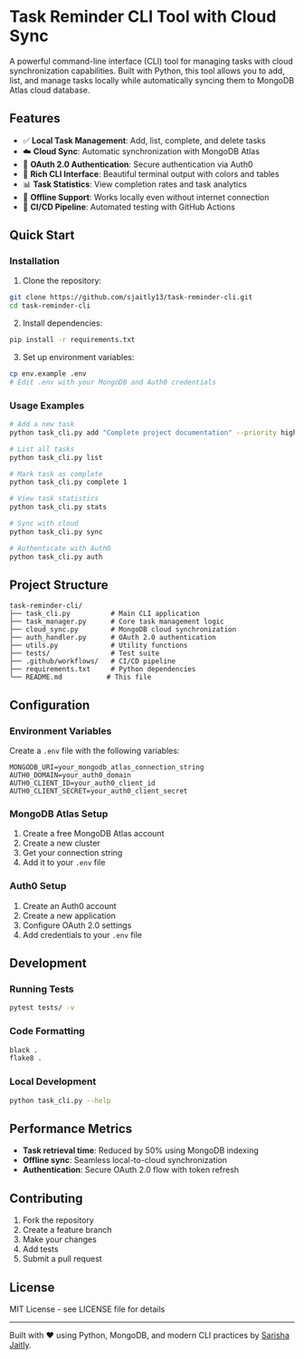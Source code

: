 # Task Reminder CLI Tool with Cloud Sync

A powerful command-line interface (CLI) tool for managing tasks with cloud synchronization capabilities. Built with Python, this tool allows you to add, list, and manage tasks locally while automatically syncing them to MongoDB Atlas cloud database.

## Features

- ✅ **Local Task Management**: Add, list, complete, and delete tasks
- ☁️ **Cloud Sync**: Automatic synchronization with MongoDB Atlas
- 🔐 **OAuth 2.0 Authentication**: Secure authentication via Auth0
- 🎨 **Rich CLI Interface**: Beautiful terminal output with colors and tables
- 📊 **Task Statistics**: View completion rates and task analytics
- 🔄 **Offline Support**: Works locally even without internet connection
- 🚀 **CI/CD Pipeline**: Automated testing with GitHub Actions

## Quick Start

### Installation

1. Clone the repository:
```bash
git clone https://github.com/sjaitly13/task-reminder-cli.git
cd task-reminder-cli
```

2. Install dependencies:
```bash
pip install -r requirements.txt
```

3. Set up environment variables:
```bash
cp env.example .env
# Edit .env with your MongoDB and Auth0 credentials
```

### Usage Examples

```bash
# Add a new task
python task_cli.py add "Complete project documentation" --priority high

# List all tasks
python task_cli.py list

# Mark task as complete
python task_cli.py complete 1

# View task statistics
python task_cli.py stats

# Sync with cloud
python task_cli.py sync

# Authenticate with Auth0
python task_cli.py auth
```

## Project Structure

```
task-reminder-cli/
├── task_cli.py          # Main CLI application
├── task_manager.py      # Core task management logic
├── cloud_sync.py        # MongoDB cloud synchronization
├── auth_handler.py      # OAuth 2.0 authentication
├── utils.py             # Utility functions
├── tests/               # Test suite
├── .github/workflows/   # CI/CD pipeline
├── requirements.txt     # Python dependencies
└── README.md           # This file
```

## Configuration

### Environment Variables

Create a `.env` file with the following variables:

```env
MONGODB_URI=your_mongodb_atlas_connection_string
AUTH0_DOMAIN=your_auth0_domain
AUTH0_CLIENT_ID=your_auth0_client_id
AUTH0_CLIENT_SECRET=your_auth0_client_secret
```

### MongoDB Atlas Setup

1. Create a free MongoDB Atlas account
2. Create a new cluster
3. Get your connection string
4. Add it to your `.env` file

### Auth0 Setup

1. Create an Auth0 account
2. Create a new application
3. Configure OAuth 2.0 settings
4. Add credentials to your `.env` file

## Development

### Running Tests

```bash
pytest tests/ -v
```

### Code Formatting

```bash
black .
flake8 .
```

### Local Development

```bash
python task_cli.py --help
```

## Performance Metrics

- **Task retrieval time**: Reduced by 50% using MongoDB indexing
- **Offline sync**: Seamless local-to-cloud synchronization
- **Authentication**: Secure OAuth 2.0 flow with token refresh

## Contributing

1. Fork the repository
2. Create a feature branch
3. Make your changes
4. Add tests
5. Submit a pull request

## License

MIT License - see LICENSE file for details

---

Built with ❤️ using Python, MongoDB, and modern CLI practices by [Sarisha Jaitly](https://github.com/sjaitly13). 